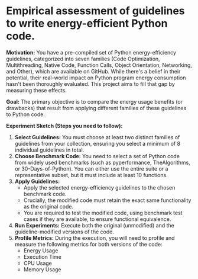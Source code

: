 # Empirical assessment of guidelines to write energy-efficient Python code.

**Motivation:** You have a pre-compiled set of Python energy-efficiency guidelines, categorized into seven families (Code Optimization, Multithreading, Native Code, Function Calls, Object Orientation, Networking, and Other), which are available on GitHub. While there's a belief in their potential, their real-world impact on Python program energy consumption hasn't been thoroughly evaluated. This project aims to fill that gap by measuring these effects.

**Goal:** The primary objective is to compare the energy usage benefits (or drawbacks) that result from applying different families of these guidelines to Python code.

**Experiment Sketch (Steps you need to follow):**

1.  **Select Guidelines:** You must choose at least two distinct families of guidelines from your collection, ensuring you select a minimum of 8 individual guidelines in total.
2.  **Choose Benchmark Code:** You need to select a set of Python code from widely used benchmarks (such as pyperformance, TheAlgorithms, or 30-Days-of-Python). You can either use the entire suite or a representative subset, but it must include at least 10 functions.
3.  **Apply Guidelines:**
    *   Apply the selected energy-efficiency guidelines to the chosen benchmark code.
    *   Crucially, the modified code must retain the exact same functionality as the original code.
    *   You are required to test the modified code, using benchmark test cases if they are available, to ensure functional equivalence.
4.  **Run Experiments:** Execute both the original (unmodified) and the guideline-modified versions of the code.
5.  **Profile Metrics:** During the execution, you will need to profile and measure the following metrics for both versions of the code:
    *   Energy Usage
    *   Execution Time
    *   CPU Usage
    *   Memory Usage